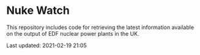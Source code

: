 # Nuke Watch

This repository includes code for retrieving the latest information available on the output of EDF nuclear power plants in the UK.

Last updated: 2021-02-19 21:05